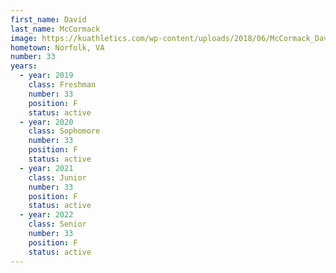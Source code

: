 ```yaml
---
first_name: David
last_name: McCormack
image: https://kuathletics.com/wp-content/uploads/2018/06/McCormack_David_06252018-1024x853.jpg
hometown: Norfolk, VA
number: 33
years:
  - year: 2019
    class: Freshman
    number: 33
    position: F
    status: active
  - year: 2020
    class: Sophomore
    number: 33
    position: F
    status: active
  - year: 2021
    class: Junior
    number: 33
    position: F
    status: active
  - year: 2022
    class: Senior
    number: 33
    position: F
    status: active
---
```

